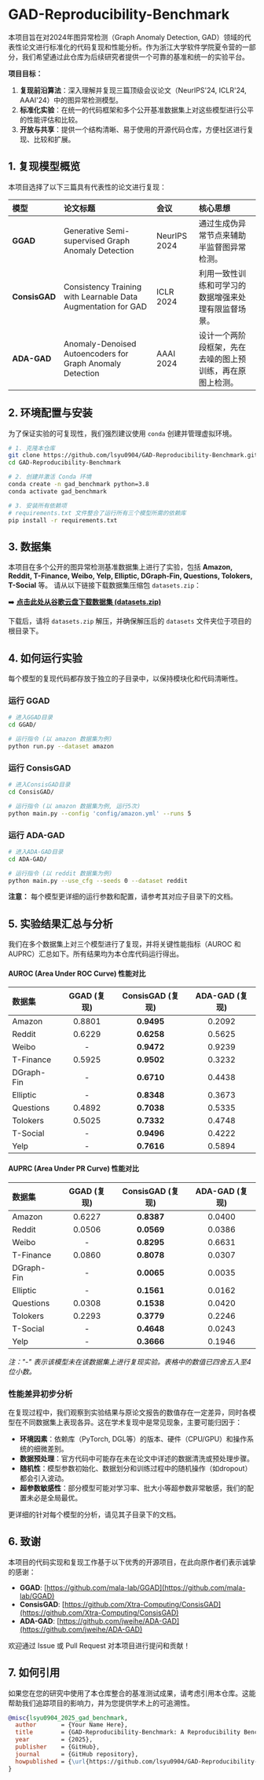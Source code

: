 # GAD-Reproducibility-Benchmark

本项目旨在对2024年图异常检测（Graph Anomaly Detection, GAD）领域的代表性论文进行标准化的代码复现和性能分析。作为浙江大学软件学院夏令营的一部分，我们希望通过此仓库为后续研究者提供一个可靠的基准和统一的实验平台。

**项目目标：**
1.  **复现前沿算法**：深入理解并复现三篇顶级会议论文（NeurIPS'24, ICLR'24, AAAI'24）中的图异常检测模型。
2.  **标准化实验**：在统一的代码框架和多个公开基准数据集上对这些模型进行公平的性能评估和比较。
3.  **开放与共享**：提供一个结构清晰、易于使用的开源代码仓库，方便社区进行复现、比较和扩展。

## 1. 复现模型概览

本项目选择了以下三篇具有代表性的论文进行复现：

| 模型 | 论文标题 | 会议 | 核心思想 |
| :--- | :--- | :--- | :--- |
| **GGAD** | Generative Semi-supervised Graph Anomaly Detection | NeurIPS 2024 | 通过生成伪异常节点来辅助半监督图异常检测。 |
| **ConsisGAD** | Consistency Training with Learnable Data Augmentation for GAD | ICLR 2024 | 利用一致性训练和可学习的数据增强来处理有限监督场景。 |
| **ADA-GAD** | Anomaly-Denoised Autoencoders for Graph Anomaly Detection | AAAI 2024 | 设计一个两阶段框架，先在去噪的图上预训练，再在原图上检测。 |

## 2. 环境配置与安装

为了保证实验的可复现性，我们强烈建议使用 `conda` 创建并管理虚拟环境。

```bash
# 1. 克隆本仓库
git clone https://github.com/lsyu0904/GAD-Reproducibility-Benchmark.git
cd GAD-Reproducibility-Benchmark

# 2. 创建并激活 Conda 环境
conda create -n gad_benchmark python=3.8
conda activate gad_benchmark

# 3. 安装所有依赖项
# requirements.txt 文件整合了运行所有三个模型所需的依赖库
pip install -r requirements.txt
```

## 3. 数据集

本项目在多个公开的图异常检测基准数据集上进行了实验，包括 **Amazon, Reddit, T-Finance, Weibo, Yelp, Elliptic, DGraph-Fin, Questions, Tolokers, T-Social** 等。
请从以下链接下载数据集压缩包 `datasets.zip`：

➡️ **[点击此处从谷歌云盘下载数据集 (datasets.zip)](https://drive.google.com/file/d/1ajjDyZHhegoG__yBYIsBNxmHu5vEo94U/view?usp=sharing)**

下载后，请将 `datasets.zip` 解压，并确保解压后的 `datasets` 文件夹位于项目的根目录下。

## 4. 如何运行实验

每个模型的复现代码都存放于独立的子目录中，以保持模块化和代码清晰性。

### 运行 GGAD
```bash
# 进入GGAD目录
cd GGAD/

# 运行指令 (以 amazon 数据集为例)
python run.py --dataset amazon
```

### 运行 ConsisGAD
```bash
# 进入ConsisGAD目录
cd ConsisGAD/

# 运行指令 (以 amazon 数据集为例, 运行5次)
python main.py --config 'config/amazon.yml' --runs 5
```

### 运行 ADA-GAD
```bash
# 进入ADA-GAD目录
cd ADA-GAD/

# 运行指令 (以 reddit 数据集为例)
python main.py --use_cfg --seeds 0 --dataset reddit
```
**注意：** 每个模型更详细的运行参数和配置，请参考其对应子目录下的文档。

## 5. 实验结果汇总与分析

我们在多个数据集上对三个模型进行了复现，并将关键性能指标（AUROC 和 AUPRC）汇总如下。所有结果均为本仓库代码运行得出。

#### AUROC (Area Under ROC Curve) 性能对比

| 数据集 | GGAD (复现) | ConsisGAD (复现) | ADA-GAD (复现) |
|:---|:---:|:---:|:---:|
| Amazon | 0.8801 | **0.9495** | 0.2092 |
| Reddit | 0.6229 | **0.6258** | 0.5625 |
| Weibo | - | **0.9472** | 0.9239 |
| T-Finance| 0.5925 | **0.9502** | 0.3232 |
| DGraph-Fin | - | **0.6710** | 0.4438 |
| Elliptic | - | **0.8348** | 0.3673 |
| Questions | 0.4892 | **0.7038** | 0.5335 |
| Tolokers | 0.5025 | **0.7332** | 0.4748 |
| T-Social | - | **0.9496** | 0.4222 |
| Yelp | - | **0.7616** | 0.5894 |

#### AUPRC (Area Under PR Curve) 性能对比

| 数据集 | GGAD (复现) | ConsisGAD (复现) | ADA-GAD (复现) |
|:---|:---:|:---:|:---:|
| Amazon | 0.6227 | **0.8387** | 0.0400 |
| Reddit | 0.0506 | **0.0569** | 0.0386 |
| Weibo | - | **0.8295** | 0.6631 |
| T-Finance| 0.0860 | **0.8078** | 0.0307 |
| DGraph-Fin | - | **0.0065** | 0.0035 |
| Elliptic | - | **0.1561** | 0.0162 |
| Questions | 0.0308 | **0.1538** | 0.0420 |
| Tolokers | 0.2293 | **0.3779** | 0.2246 |
| T-Social | - | **0.4648** | 0.0243 |
| Yelp | - | **0.3666** | 0.1946 |

*注："-" 表示该模型未在该数据集上进行复现实验。表格中的数值已四舍五入至4位小数。*

### 性能差异初步分析

在复现过程中，我们观察到实验结果与原论文报告的数值存在一定差异，同时各模型在不同数据集上表现各异。这在学术复现中是常见现象，主要可能归因于：
*   **环境因素**：依赖库（PyTorch, DGL等）的版本、硬件（CPU/GPU）和操作系统的细微差别。
*   **数据预处理**：官方代码中可能存在未在论文中详述的数据清洗或预处理步骤。
*   **随机性**：模型参数初始化、数据划分和训练过程中的随机操作（如dropout）都会引入波动。
*   **超参数敏感性**：部分模型可能对学习率、批大小等超参数非常敏感，我们的配置未必是全局最优。

更详细的针对每个模型的分析，请见其子目录下的文档。

## 6. 致谢

本项目的代码实现和复现工作基于以下优秀的开源项目，在此向原作者们表示诚挚的感谢：

*   **GGAD**: [https://github.com/mala-lab/GGAD](https://github.com/mala-lab/GGAD)
*   **ConsisGAD**: [https://github.com/Xtra-Computing/ConsisGAD](https://github.com/Xtra-Computing/ConsisGAD)
*   **ADA-GAD**: [https://github.com/jweihe/ADA-GAD](https://github.com/jweihe/ADA-GAD)

欢迎通过 Issue 或 Pull Request 对本项目进行提问和贡献！

## 7. 如何引用

如果您在您的研究中使用了本仓库整合的基准测试成果，请考虑引用本仓库。这能帮助我们追踪项目的影响力，并为您提供学术上的可追溯性。

```bibtex
@misc{lsyu0904_2025_gad_benchmark,
  author       = {Your Name Here},
  title        = {GAD-Reproducibility-Benchmark: A Reproducibility Benchmark for Graph Anomaly Detection},
  year         = {2025},
  publisher    = {GitHub},
  journal      = {GitHub repository},
  howpublished = {\url{https://github.com/lsyu0904/GAD-Reproducibility-Benchmark}}
}

